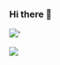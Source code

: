 ### Hi there 👋

![](https://github-readme-stats.vercel.app/api/top-langs/?username=mHalo&theme=dark&layout=compact)'

![](https://github-readme-stats.vercel.app/api?username=mHalo&theme=dark&show_icons=true)

<!--
**mHalo/mHalo** is a ✨ _special_ ✨ repository because its `README.md` (this file) appears on your GitHub profile.

Here are some ideas to get you started:

- 🔭 I’m currently working on ...
- 🌱 I’m currently learning ...
- 👯 I’m looking to collaborate on ...
- 🤔 I’m looking for help with ...
- 💬 Ask me about ...
- 📫 How to reach me: ...
- 😄 Pronouns: ...
- ⚡ Fun fact: ...
-->
